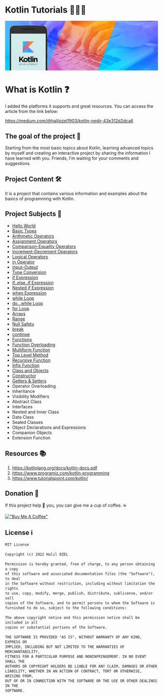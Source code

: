 # Kotlin Tutorials 👨🏻‍💻

![Screenshot](kotlin.jpeg)

# What is Kotlin ❓

I added the platforms it supports and great resources. You can access the article from the link below:

https://medium.com/@halilozel1903/kotlin-nedir-43e312d2dca6


## The goal of the project 🎯

Starting from the most basic topics about Kotlin, learning advanced topics by myself and creating an interactive project by sharing the information I have learned with you. Friends, I'm waiting for your comments and suggestions.

## Project Content 🛠
It is a project that contains various information and examples about the basics of programming with Kotlin. <br>

## Project Subjects 🔖
- [Hello World](https://github.com/halilozel1903/KotlinTutorials/blob/master/src/main/kotlin/HelloWorld.kt)
- [Basic Types](https://github.com/halilozel1903/KotlinTutorials/blob/master/src/main/kotlin/BasicTypes.kt)
- [Arithmetic Operators](https://github.com/halilozel1903/KotlinTutorials/blob/master/src/main/kotlin/ArithmeticOperators.kt)
- [Assignment Operators](https://github.com/halilozel1903/KotlinTutorials/blob/master/src/main/kotlin/AssignmentOperators.kt)
- [Comparison-Equality Operators](https://github.com/halilozel1903/KotlinTutorials/blob/master/src/main/kotlin/Comparison-EqualityOperators.kt)
- [Increment-Decrement Operators](https://github.com/halilozel1903/KotlinTutorials/blob/master/src/main/kotlin/Increment-DecrementOperators.kt)
- [Logical Operators](https://github.com/halilozel1903/KotlinTutorials/blob/master/src/main/kotlin/LogicalOperators.kt)
- [in Operator](https://github.com/halilozel1903/KotlinTutorials/blob/master/src/main/kotlin/inOperator.kt)
- [Input-Output](https://github.com/halilozel1903/KotlinTutorials/blob/master/src/main/kotlin/Input-Output.kt)
- [Type Conversion](https://github.com/halilozel1903/KotlinTutorials/blob/master/src/main/kotlin/TypeConversion.kt)
- [if Expression](https://github.com/halilozel1903/KotlinTutorials/blob/master/src/main/kotlin/ifExpression.kt)
- [if..else..if Expression](https://github.com/halilozel1903/KotlinTutorials/blob/master/src/main/kotlin/if..else..ifExpression.kt)
- [Nested if Expression](https://github.com/halilozel1903/KotlinTutorials/blob/master/src/main/kotlin/NestedifExpression.kt)
- [when Expression](https://github.com/halilozel1903/KotlinTutorials/blob/master/src/main/kotlin/When.kt)
- [while Loop](https://github.com/halilozel1903/KotlinTutorials/blob/master/src/main/kotlin/WhileLoop.kt)
- [do...while Loop](https://github.com/halilozel1903/KotlinTutorials/blob/master/src/main/kotlin/do...whileLoop.kt)
- [for Loop](https://github.com/halilozel1903/KotlinTutorials/blob/master/src/main/kotlin/ForLoop.kt)
- [Arrays](https://github.com/halilozel1903/KotlinTutorials/blob/master/src/main/kotlin/Arrays.kt)
- [Range](https://github.com/halilozel1903/KotlinTutorials/blob/master/src/main/kotlin/Range.kt)
- [Null Safety](https://github.com/halilozel1903/KotlinTutorials/blob/master/src/main/kotlin/NullSafety.kt)
- [break](https://github.com/halilozel1903/KotlinTutorials/blob/master/src/main/kotlin/Break.kt)
- [continue](https://github.com/halilozel1903/KotlinTutorials/blob/master/src/main/kotlin/Continue.kt)
- [Functions](https://github.com/halilozel1903/KotlinTutorials/blob/master/src/main/kotlin/Functions.kt)
- [Function Overloading](https://github.com/halilozel1903/KotlinTutorials/blob/master/src/main/kotlin/MethodOverloading.kt)
- [Multiform Function](https://github.com/halilozel1903/KotlinTutorials/blob/master/src/main/kotlin/MultiformFunction.kt)
- [Top Level Method](https://github.com/halilozel1903/KotlinTutorials/blob/master/src/main/kotlin/TopLevelMethod.kt)
- [Recursive Function](https://github.com/halilozel1903/KotlinTutorials/blob/master/src/main/kotlin/RecursiveFunction.kt)
- [Infix Function](https://github.com/halilozel1903/KotlinTutorials/blob/master/src/main/kotlin/InfixFunction.kt)
- [Class and Objects](https://github.com/halilozel1903/KotlinTutorials/blob/master/src/main/kotlin/Class-Objects.kt)
- [Constructor](https://github.com/halilozel1903/KotlinTutorials/blob/master/src/main/kotlin/Constructor.kt)
- [Getters & Setters](https://github.com/halilozel1903/KotlinTutorials/blob/master/src/main/kotlin/Getters-Setters.kt)
- Operator Overloading
- Inheritance
- Visibility Modifiers
- Abstract Class
- Interfaces
- Nested and Inner Class
- Data Class
- Sealed Classes
- Object Declarations and Expressions
- Companion Objects
- Extension Function


## Resources  📚

1. https://kotlinlang.org/docs/kotlin-docs.pdf
2. https://www.programiz.com/kotlin-programming
3. https://www.tutorialspoint.com/kotlin/

## Donation 💸

If this project help 💁 you, you can give me a cup of coffee. ☕

[!["Buy Me A Coffee"](https://www.buymeacoffee.com/assets/img/custom_images/orange_img.png)](https://www.buymeacoffee.com/halilozel1903)


## License  ℹ️
```
MIT License

Copyright (c) 2022 Halil OZEL

Permission is hereby granted, free of charge, to any person obtaining a copy
of this software and associated documentation files (the "Software"), to deal
in the Software without restriction, including without limitation the rights
to use, copy, modify, merge, publish, distribute, sublicense, and/or sell
copies of the Software, and to permit persons to whom the Software is
furnished to do so, subject to the following conditions:

The above copyright notice and this permission notice shall be included in all
copies or substantial portions of the Software.

THE SOFTWARE IS PROVIDED "AS IS", WITHOUT WARRANTY OF ANY KIND, EXPRESS OR
IMPLIED, INCLUDING BUT NOT LIMITED TO THE WARRANTIES OF MERCHANTABILITY,
FITNESS FOR A PARTICULAR PURPOSE AND NONINFRINGEMENT. IN NO EVENT SHALL THE
AUTHORS OR COPYRIGHT HOLDERS BE LIABLE FOR ANY CLAIM, DAMAGES OR OTHER
LIABILITY, WHETHER IN AN ACTION OF CONTRACT, TORT OR OTHERWISE, ARISING FROM,
OUT OF OR IN CONNECTION WITH THE SOFTWARE OR THE USE OR OTHER DEALINGS IN THE
SOFTWARE.
```


